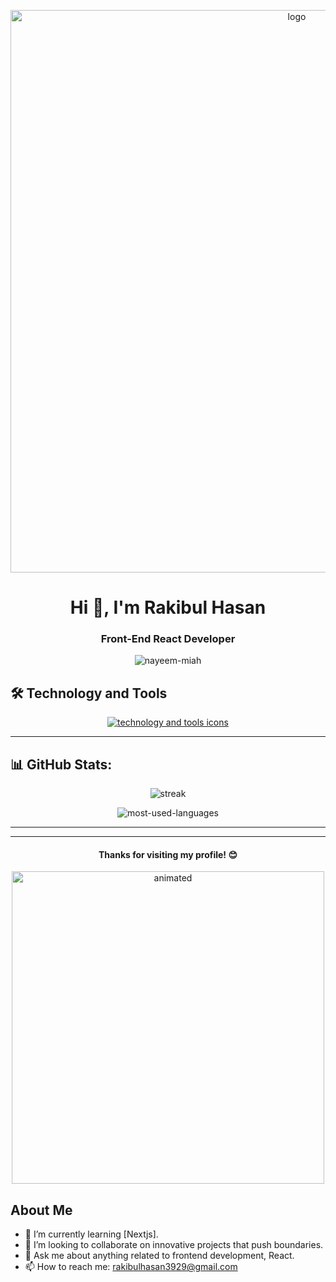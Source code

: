 
<p align="center">
    <img src="https://i.ibb.co/9vVCLq8/462534211-914627213552534-5039221817418556141-n.jpg" class="logo" style="width: 900px;" alt="logo" />
</p>
<h1 align="center">Hi 👋, I'm Rakibul Hasan</h1>
<h3 align="center">Front-End React Developer</h3>


<p align="center">
  <img src="https://github-readme-stats.vercel.app/api?username=rakibul561&show_icons=true&locale=en&theme=radical" alt="nayeem-miah" />
</p>


<h2 align="">🛠️ Technology and Tools</h2>

<p align="center">
  <a href="https://skillicons.dev">
    <img src="https://skillicons.dev/icons?i=react,js,express,mongodb,html,css,tailwind,nodejs,firebase,github,illustrator,vscode,git,daisyui,typescript,java,python" 
         alt="technology and tools icons" 
         title="React, JavaScript, Express, MongoDB, HTML, CSS, Tailwind, Node.js, Firebase, GitHub, Illustrator, VSCode, Git, DaisyUI, TypeScript, Java, Python" />
  </a>
</p>




---

<h2 align="left">📊 GitHub Stats:</h2>

<p align="center">
  <img src="https://github-readme-streak-stats.herokuapp.com/?user=rakibul561&theme=radical" alt="streak" />
</p>

<p align="center">
  <img src="https://github-readme-stats.vercel.app/api/top-langs?username=rakibul561&show_icons=true&locale=en&layout=compact&theme=radical" alt="most-used-languages" />
</p>

---



---

<h4 align="center">Thanks for visiting my profile! 😊</h4>

<div align="center">
  <img src="https://media.giphy.com/media/xT39D6fS1WwzO3zIHG/giphy.gif" alt="animated" width="500"/>
</div>

## About Me

- 🌱 I’m currently learning [Nextjs].
- 👯 I’m looking to collaborate on innovative projects that push boundaries.
- 💬 Ask me about anything related to frontend development, React.
- 📫 How to reach me: [rakibulhasan3929@gmail.com](mailto:rakibulhasan3929@gmail.com)





